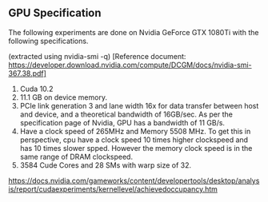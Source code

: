 ## GPU Specification

The following experiments are done on Nvidia
GeForce GTX 1080Ti with the following specifications.

(extracted using nvidia-smi -q)
[Reference document: https://developer.download.nvidia.com/compute/DCGM/docs/nvidia-smi-367.38.pdf]

1. Cuda 10.2
2. 11.1 GB on device memory.
3. PCIe link generation 3 and lane width 16x for data transfer between host and device,
 and a theoretical bandwidth of 16GB/sec. As per the specification page of Nvidia,
 GPU has a bandwidth of 11 GB/s.
6. Have a clock speed of 265MHz and Memory 5508 MHz. To get this in perspective, cpu have a clock speed 10 times
    higher clockspeed and has 10 times slower spped. However the memory clock speed is in the same range of DRAM clockspeed.
7. 3584 Cude Cores and 28 SMs with warp size of 32.


https://docs.nvidia.com/gameworks/content/developertools/desktop/analysis/report/cudaexperiments/kernellevel/achievedoccupancy.htm